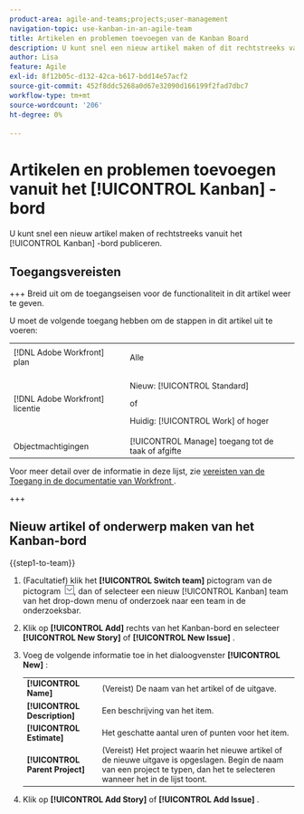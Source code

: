 ```yaml
---
product-area: agile-and-teams;projects;user-management
navigation-topic: use-kanban-in-an-agile-team
title: Artikelen en problemen toevoegen van de Kanban Board
description: U kunt snel een nieuw artikel maken of dit rechtstreeks vanuit het Kanban-bord publiceren.
author: Lisa
feature: Agile
exl-id: 8f12b05c-d132-42ca-b617-bdd14e57acf2
source-git-commit: 452f8ddc5268a0d67e32090d166199f2fad7dbc7
workflow-type: tm+mt
source-wordcount: '206'
ht-degree: 0%

---
```


# Artikelen en problemen toevoegen vanuit het [!UICONTROL Kanban] -bord

U kunt snel een nieuw artikel maken of rechtstreeks vanuit het [!UICONTROL Kanban] -bord publiceren.

## Toegangsvereisten

+++ Breid uit om de toegangseisen voor de functionaliteit in dit artikel weer te geven.

U moet de volgende toegang hebben om de stappen in dit artikel uit te voeren:

<table style="table-layout:auto"> 
 <col> 
 </col> 
 <col> 
 </col> 
 <tbody> 
  <tr> 
   <td role="rowheader">[!DNL Adobe Workfront] plan</td> 
   <td> <p>Alle</p> </td> 
  </tr> 
  <tr> 
   <td role="rowheader">[!DNL Adobe Workfront] licentie</td> 
   <td> <p>Nieuw: [!UICONTROL Standard]</p> 
   of
   <p>Huidig: [!UICONTROL Work] of hoger</p> </td> 
  </tr>
  <tr> 
   <td role="rowheader">Objectmachtigingen</td> 
   <td>[!UICONTROL Manage] toegang tot de taak of afgifte </td> 
  </tr> 
 </tbody> 
</table>

Voor meer detail over de informatie in deze lijst, zie [ vereisten van de Toegang in de documentatie van Workfront ](/help/quicksilver/administration-and-setup/add-users/access-levels-and-object-permissions/access-level-requirements-in-documentation.md).

+++

## Nieuw artikel of onderwerp maken van het Kanban-bord

{{step1-to-team}}

1. (Facultatief) klik het **[!UICONTROL Switch team]** pictogram van de pictogram ![ Schakelaar teampictogram ](assets/switch-team-icon.png), dan of selecteer een nieuw [!UICONTROL Kanban] team van het drop-down menu of onderzoek naar een team in de onderzoeksbar.
1. Klik op **[!UICONTROL Add]** rechts van het Kanban-bord en selecteer **[!UICONTROL New Story]** of **[!UICONTROL New Issue]** .
1. Voeg de volgende informatie toe in het dialoogvenster **[!UICONTROL New]** :

   <table style="table-layout:auto">
    <tr>
        <td><strong>[!UICONTROL Name]</strong></td>
        <td>(Vereist) De naam van het artikel of de uitgave.</td>
    </tr>
    <tr>
        <td><strong>[!UICONTROL Description]</strong></td>
        <td>Een beschrijving van het item.</td>
    </tr>
    <tr>
        <td><strong>[!UICONTROL Estimate]</strong></td>
        <td>Het geschatte aantal uren of punten voor het item.</td>
    </tr>
    <tr>
        <td><strong>[!UICONTROL Parent Project]</strong></td>
        <td>(Vereist) Het project waarin het nieuwe artikel of de nieuwe uitgave is opgeslagen. Begin de naam van een project te typen, dan het te selecteren wanneer het in de lijst toont.</td>
    </tr>
   </table>

1. Klik op **[!UICONTROL Add Story]** of **[!UICONTROL Add Issue]** .

